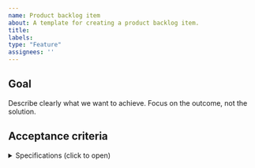 ```yaml
---
name: Product backlog item
about: A template for creating a product backlog item.
title:
labels:
type: "Feature"
assignees: ''
---
```


## Goal
Describe clearly what we want to achieve. Focus on the outcome, not the solution.

## Acceptance criteria
<details>
<summary> Specifications (click to open)</summary>
List the conditions that must be met for this to be considered done. Use clear and testable statements.
</details>
